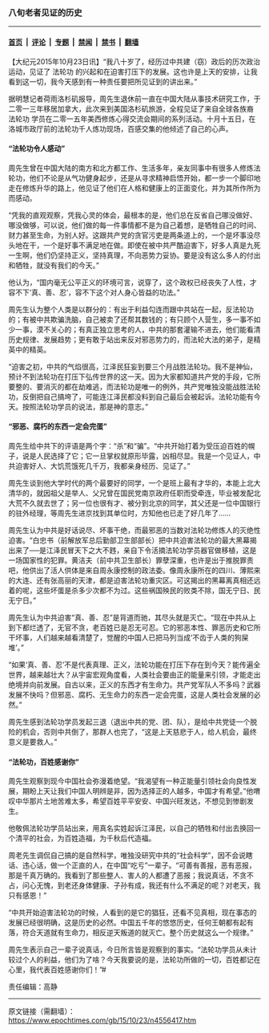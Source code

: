 ### 八旬老者见证的历史

---

#### [首页](../../../..?n4556417) &nbsp;|&nbsp; [评论](../../../../../epoch-comment?n4556417) &nbsp;|&nbsp; [专题](../../../../../epoch-special?n4556417) &nbsp;|&nbsp; [禁闻](../../../../../epoch-news?n4556417) &nbsp;|&nbsp; [禁书](../../../../../books?n4556417) &nbsp;|&nbsp; [翻墙](https://github.com/gfw-breaker/nogfw/blob/master/README.md?n4556417)


<div class="post_content" id="artbody" itemprop="articleBody">
 <!-- article content begin -->
 <p>
  【大纪元2015年10月23日讯】“我八十岁了，经历过中共建（窃）政后的历次政治运动，见证了
  <ok href="https://www.epochtimes.com/gb/tag/%E6%B3%95%E8%BD%AE%E5%8A%9F.html">
   法轮功
  </ok>
  的兴起和在迫害打压下的发展。这也许是上天的安排，让我看到这一切，我今天感到有一种责任要把所见证到的讲出来。”
 </p>
 <p>
  据明慧记者荷雨洛杉矶报导，周先生退休前一直在中国大陆从事技术研究工作，于二零一三年移居加拿大，此次来到美国洛杉矶旅游，全程见证了来自全球各族裔
  <ok href="https://www.epochtimes.com/gb/tag/%E6%B3%95%E8%BD%AE%E5%8A%9F.html">
   法轮功
  </ok>
  学员在二零一五年美西修炼心得交流会期间的系列活动。十月十五日，在洛城市政厅前的法轮功千人炼功现场，百感交集的他倾述了自己的心声。
 </p>
 <p>
  <h4>
   “法轮功令人感动”
  </h4>
  <p>
   周先生曾在中国大陆的南方和北方都工作、生活多年，亲友同事中有很多人修炼法轮功，他们不论是从气功健身起步，还是从寻求精神启悟开始，都一步一个脚印地走在修炼升华的路上，他见证了他们在人格和健康上的正面变化，并为其所作所为而感动。
  </p>
  <p>
   “凭我的直观观察，凭我心灵的体会，最根本的是，他们总在反省自己哪没做好、哪没做够，可以说，他们做的每一件事情都不是为自己着想，是牺牲自己的时间、财力甚至生命，为别人好。这跟共产党的贪官污吏是两条道上的，一个是坏事没尽头地在干，一个是好事不满足地在做。即使在被中共严酷迫害下，好多人真是九死一生啊，他们仍坚持正义，坚持真理，不向恶势力妥协。要是没有这么多人的付出和牺牲，就没有我们的今天。”
  </p>
  <p>
   他认为，“国内毫无公平正义的环境可言，说穿了，这个政权已经丧失了人性，才容不下‘真、善、忍’，容不下这个对人身心皆益的功法。”
  </p>
  <p>
   周先生认为整个人类是以群分的：有出于利益勾连而跟中共站在一起，反法轮功的；有被中共欺骗洗脑，自己被卖了还帮其数钱的；有只顾个人营生，多一事不如少一事，漠不关心的；有真正独立思考的人，中共的那套灌输不进去，他们能看清历史规律、发展趋势；更有敢于站出来反对邪恶势力的，而法轮大法的弟子，是精英中的精英。
  </p>
  <p>
   “迫害之初，中共的气焰很高，江泽民狂妄到要三个月战胜法轮功。我不是神仙，预计不到法轮功在打压下弘传世界的这一天。因为大家都知道共产党的手段，它所要整的、要消灭的都在劫难逃，而法轮功是唯一的例外，共产党唯独没能战胜法轮功，反倒把自己搞垮了，可能连江泽民都没料到自己最后会被起诉。法轮功能有今天。按照法轮功学员的说法，那是神的意志。”
  </p>
  <p>
   <h4>
    “邪恶、腐朽的东西一定会完蛋”
   </h4>
   <p>
    周先生给中共下的评语是两个字：“杀”和“骗”。“中共开始打着为受压迫百姓的幌子，说是人民选择了它；它一旦掌权就原形毕露，凶相尽显。我是一个见证人，中共迫害好人、大饥荒饿死几千万，我都亲身经历、见证了。”
   </p>
   <p>
    周先生谈到他大学时代的两个最要好的同学，一个是班上最有才华的，本能上北大清华的，就因祖父是举人、父兄曾在国民党南京政府任职而受牵连，毕业被发配北大荒不久就去世了；另一位也很有才、被分到北京的同学，其父还是一位中国银行的驻外经理，等周先生进京找到其单位时，方知他也已走了好几年了……
   </p>
   <p>
    周先生认为中共是好话说尽、坏事干绝，而最邪恶的当数对法轮功修炼人的灭绝性迫害。“白忠书（前解放军总后勤部卫生部部长）把中共迫害法轮功的最大黑幕揭出来了──是江泽民冒天下之大不韪，亲自下令活摘法轮功学员器官做移植，这是一场国家性的犯罪。黄洁夫（前中共卫生部长）罪孽深重，也许是出于推脱罪责吧，他供出了活人供体是来自周永康控制的政法委。像周永康所在的四川、薄熙来的大连、还有张高丽的天津，都是迫害法轮功重灾区。可这揭出的黑幕离真相还远着的呢，这些坏蛋是杀多少次都不为过。这些祸国殃民的败类不除，国无宁日、民无宁日。”
   </p>
   <p>
    周先生认为中共迫害“真、善、忍”是背道而驰，其尽头就是灭亡。“现在中共从上到下都烂透了，无官不贪，老百姓已是忍无可忍。它的邪恶本性、罪恶历史和它所干坏事，人们越来越看清楚了，觉醒的中国人已把马列当成‘不齿于人类的狗屎堆’。”
   </p>
   <p>
    “如果‘真、善、忍’不是代表真理、正义，法轮功能在打压下存在到今天？能传遍全世界，越来越壮大？从宇宙宏观角度看，人类社会要由正的能量来引领，才能走出绝境并向前发展。自古以来，正义的东西才有生命力。共产党军队人不多吗？武器发展不快吗？但邪恶、腐朽、无生命力的东西一定会完蛋，这是人类社会发展的必然。”
   </p>
   <p>
    周先生感到法轮功学员发起三退（退出中共的党、团、队），是给中共党徒一个脱险的机会，否则中共倒了，那群人也完了，“这是上天慈悲于人，给人机会，最终意义是要救人。”
   </p>
   <p>
    <h4>
     “法轮功，百姓感谢你”
    </h4>
    <p>
     周先生观察到现今中国社会弥漫着绝望。“我渴望有一种正能量引领社会向良性发展，期盼上天让我们中国人明辨是非，因为选择正的人越多，中国才有希望。”他喟叹中华那片土地苦难太多，希望百姓平平安安、中国兴旺发达，不想见到惨剧发生。
    </p>
    <p>
     他敬佩法轮功学员站出来，用真名实姓起诉江泽民，以自己的牺牲和付出去换回一个清平的社会，为百姓造福，为千秋后代造福。
    </p>
    <p>
     周老先生调侃自己搞的是自然科学，唯独没研究中共的“社会科学”，因不会说瞎话、违心话，做一个正直的人，在中国“吃亏”一辈子。“可善有善报，恶有恶报，那是千真万确的。我看到了那些整人、害人的人都遭了恶报；我说真话，不贪不占，问心无愧，到老还身体健康、子孙有成，我还有什么不满足的呢？对老天，我只有感恩！”
    </p>
    <p>
     “中共开始迫害法轮功的时候，人看到的是它的猖狂，还看不见真相，现在事态的发展已经很明确，这是历史的必然。中国五千年的悠悠历史，任何王朝都有起有落，符合天道就有生命力，相反逆天叛道的就灭亡。整个历史就这么一个规律。”
    </p>
    <p>
     周先生表示自己一辈子说真话，今日所言皆是观察到的事实。“法轮功学员从未计较过个人的利益，他们为了啥？今天我要说的是，法轮功所做的一切，百姓都记在心里，我代表百姓感谢你们！”#
    </p>
    <p>
     责任编辑：高静
    </p>
    <p>
     <!-- article content end -->
     <div id="below_article_ad">
     </div>
    </p>
   </p>
  </p>
 </p>
</div>


---

原文链接（需翻墙）：https://www.epochtimes.com/gb/15/10/23/n4556417.htm